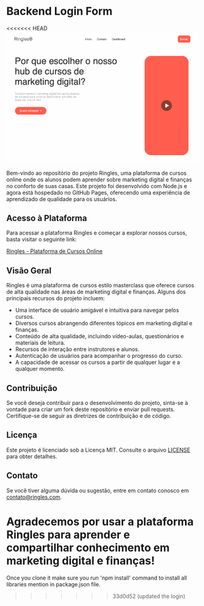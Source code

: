 # Backend Login Form

<<<<<<< HEAD
![Capa](public/assets/cover.png)

Bem-vindo ao repositório do projeto Ringles, uma plataforma de cursos online onde os alunos podem aprender sobre marketing digital e finanças no conforto de suas casas. Este projeto foi desenvolvido com Node.js e agora está hospedado no GitHub Pages, oferecendo uma experiência de aprendizado de qualidade para os usuários.

## Acesso à Plataforma

Para acessar a plataforma Ringles e começar a explorar nossos cursos, basta visitar o seguinte link:

[Ringles - Plataforma de Cursos Online](https://seu-usuario.github.io/ringles-plataforma-de-cursos/)

## Visão Geral

Ringles é uma plataforma de cursos estilo masterclass que oferece cursos de alta qualidade nas áreas de marketing digital e finanças. Alguns dos principais recursos do projeto incluem:

- Uma interface de usuário amigável e intuitiva para navegar pelos cursos.
- Diversos cursos abrangendo diferentes tópicos em marketing digital e finanças.
- Conteúdo de alta qualidade, incluindo vídeo-aulas, questionários e materiais de leitura.
- Recursos de interação entre instrutores e alunos.
- Autenticação de usuários para acompanhar o progresso do curso.
- A capacidade de acessar os cursos a partir de qualquer lugar e a qualquer momento.

## Contribuição

Se você deseja contribuir para o desenvolvimento do projeto, sinta-se à vontade para criar um fork deste repositório e enviar pull requests. Certifique-se de seguir as diretrizes de contribuição e de código.

## Licença

Este projeto é licenciado sob a Licença MIT. Consulte o arquivo [LICENSE](LICENSE) para obter detalhes.

## Contato

Se você tiver alguma dúvida ou sugestão, entre em contato conosco em [contato@ringles.com](mailto:contato@ringles.com).

Agradecemos por usar a plataforma Ringles para aprender e compartilhar conhecimento em marketing digital e finanças!
=======
Once you clone it make sure you run 'npm install' command to install all libraries mention in package.json file.
>>>>>>> 33d0d52 (updated the login)
